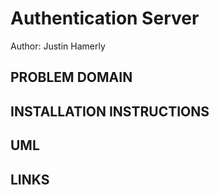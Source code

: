 # Authentication Server

Author: Justin Hamerly

## PROBLEM DOMAIN

## INSTALLATION INSTRUCTIONS

## UML

## LINKS
